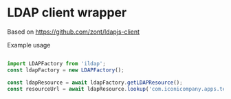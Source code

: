 # LDAP client wrapper

Based on https://github.com/zont/ldapjs-client

Example usage

```javascript

import LDAPFactory from 'ildap';
const ldapFactory = new LDAPFactory();

const ldapResource = await ldapFactory.getLDAPResource();
const resourceUrl = await ldapResource.lookup('com.iconicompany.apps.testapp.db');
```
